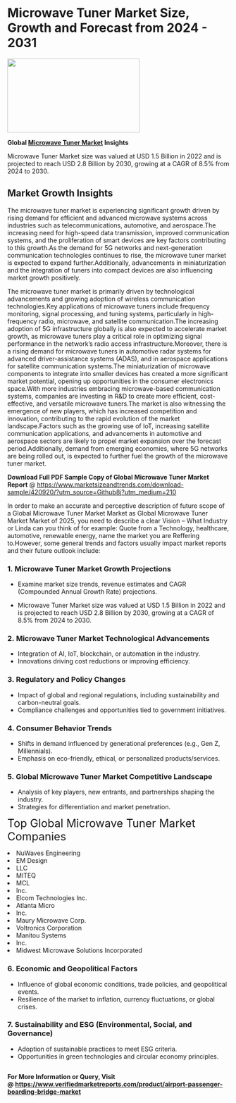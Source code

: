 <H1>Microwave Tuner Market Size, Growth and Forecast from 2024 - 2031</H1><img class="aligncenter size-medium wp-image-584254" src="https://thirdeyenews.in/wp-content/uploads/2024/09/Global-Market-Research-300x168.jpeg" alt="" width="300" height="168" /><p><strong>Global&nbsp;<a href="https://www.marketsizeandtrends.com/download-sample/420920/?utm_source=Github8j?utm_medium=210">Microwave Tuner Market</a> Insights</strong></p><p>Microwave Tuner Market size was valued at USD 1.5 Billion in 2022 and is projected to reach USD 2.8 Billion by 2030, growing at a CAGR of 8.5% from 2024 to 2030.</p><p><h2>Market Growth Insights</h2> <p>The microwave tuner market is experiencing significant growth driven by rising demand for efficient and advanced microwave systems across industries such as telecommunications, automotive, and aerospace.The increasing need for high-speed data transmission, improved communication systems, and the proliferation of smart devices are key factors contributing to this growth.As the demand for 5G networks and next-generation communication technologies continues to rise, the microwave tuner market is expected to expand further.Additionally, advancements in miniaturization and the integration of tuners into compact devices are also influencing market growth positively.</p> <p>The microwave tuner market is primarily driven by technological advancements and growing adoption of wireless communication technologies.Key applications of microwave tuners include frequency monitoring, signal processing, and tuning systems, particularly in high-frequency radio, microwave, and satellite communication.The increasing adoption of 5G infrastructure globally is also expected to accelerate market growth, as microwave tuners play a critical role in optimizing signal performance in the network’s radio access infrastructure.Moreover, there is a rising demand for microwave tuners in automotive radar systems for advanced driver-assistance systems (ADAS), and in aerospace applications for satellite communication systems.The miniaturization of microwave components to integrate into smaller devices has created a more significant market potential, opening up opportunities in the consumer electronics space.With more industries embracing microwave-based communication systems, companies are investing in R&D to create more efficient, cost-effective, and versatile microwave tuners.The market is also witnessing the emergence of new players, which has increased competition and innovation, contributing to the rapid evolution of the market landscape.Factors such as the growing use of IoT, increasing satellite communication applications, and advancements in automotive and aerospace sectors are likely to propel market expansion over the forecast period.Additionally, demand from emerging economies, where 5G networks are being rolled out, is expected to further fuel the growth of the microwave tuner market.</p> <p><span class=""><strong>Download Full PDF Sample Copy of Global Microwave Tuner Market Report</strong> @ <a href="https://www.marketsizeandtrends.com/download-sample/420920/?utm_source=Github8j?utm_medium=210" target="_blank">https://www.marketsizeandtrends.com/download-sample/420920/?utm_source=Github8j?utm_medium=210</a></span></p><p>In order to make an accurate and perceptive description of future scope of a Global&nbsp;Microwave Tuner Market Market as Global&nbsp;Microwave Tuner Market Market of 2025, you need to describe a clear Vision &ndash; What Industry or Linda can you think of for example: Quote from a Technology, healthcare, automotive, renewable energy, name the market you are Reffering to.However, some general trends and factors usually impact market reports and their future outlook include:</p><h3>1.&nbsp;<strong>Microwave Tuner Market Growth Projections</strong></h3><ul><li>Examine market size trends, revenue estimates and CAGR (Compounded Annual Growth Rate) projections.</li><li><p>Microwave Tuner Market size was valued at USD 1.5 Billion in 2022 and is projected to reach USD 2.8 Billion by 2030, growing at a CAGR of 8.5% from 2024 to 2030.</p></li></ul><h3>2.&nbsp;<strong>Microwave Tuner Market Technological Advancements</strong></h3><ul><li>Integration of AI, IoT, blockchain, or automation in the industry.</li><li>Innovations driving cost reductions or improving efficiency.</li></ul><h3>3.&nbsp;<strong>Regulatory and Policy Changes</strong></h3><ul><li>Impact of global and regional regulations, including sustainability and carbon-neutral goals.</li><li>Compliance challenges and opportunities tied to government initiatives.</li></ul><h3>4.&nbsp;<strong>Consumer Behavior Trends</strong></h3><ul><li>Shifts in demand influenced by generational preferences (e.g., Gen Z, Millennials).</li><li>Emphasis on eco-friendly, ethical, or personalized products/services.</li></ul><h3>5.&nbsp;<strong>Global Microwave Tuner Market Competitive Landscape</strong></h3><ul><li>Analysis of key players, new entrants, and partnerships shaping the industry.</li><li>Strategies for differentiation and market penetration.</li></ul><p data-pm-slice="1 1 []"><span style="color: inherit; font-family: inherit; font-size: 25px;">Top Global Microwave Tuner Market Companies</span></p><div class="" data-test-id=""><p><li>NuWaves Engineering</li><li> EM Design</li><li> LLC</li><li> MITEQ</li><li> MCL</li><li> Inc.</li><li> Elcom Technologies Inc.</li><li> Atlanta Micro</li><li> Inc.</li><li> Maury Microwave Corp.</li><li> Voltronics Corporation</li><li> Manitou Systems</li><li> Inc.</li><li> Midwest Microwave Solutions Incorporated</li></p></div><h3>6.&nbsp;<strong>Economic and Geopolitical Factors</strong></h3><ul><li>Influence of global economic conditions, trade policies, and geopolitical events.</li><li>Resilience of the market to inflation, currency fluctuations, or global crises.</li></ul><h3>7.&nbsp;<strong>Sustainability and ESG (Environmental, Social, and Governance)</strong></h3><ul><li>Adoption of sustainable practices to meet ESG criteria.</li><li>Opportunities in green technologies and circular economy principles.</li></ul><h2><strong style="font-size: 14px;">For More Information or Query, Visit @&nbsp;</strong><a style="background-color: #ffffff; font-size: 14px;" href="https://www.marketsizeandtrends.com/report/microwave-tuner-market/" target="_blank">https://www.verifiedmarketreports.com/product/airport-passenger-boarding-bridge-market</a></h2>